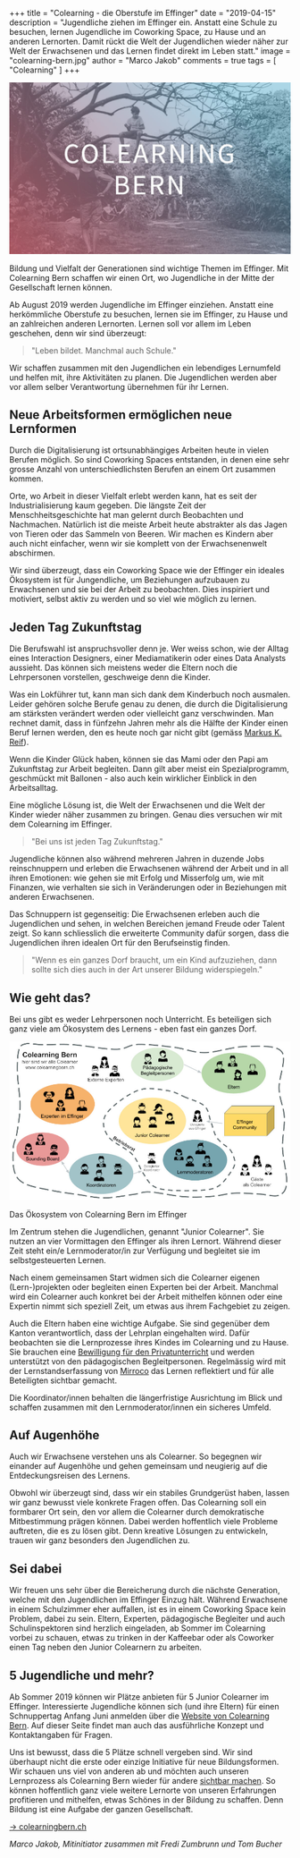 +++
title = "Colearning - die Oberstufe im Effinger"
date = "2019-04-15"
description = "Jugendliche ziehen im Effinger ein. Anstatt eine Schule zu besuchen, lernen Jugendliche im Coworking Space, zu Hause und an anderen Lernorten. Damit rückt die Welt der Jugendlichen wieder näher zur Welt der Erwachsenen und das Lernen findet direkt im Leben statt."
image = "colearning-bern.jpg"
author = "Marco Jakob"
comments = true
tags = [ "Colearning" ]
+++

![Colearning Bern](colearning-bern.jpg)

<div class="lead">
Bildung und Vielfalt der Generationen sind wichtige Themen im Effinger. Mit Colearning Bern schaffen wir einen Ort, wo Jugendliche in der Mitte der Gesellschaft lernen können.
</div>

Ab August 2019 werden Jugendliche im Effinger einziehen. Anstatt eine herkömmliche Oberstufe zu besuchen, lernen sie im Effinger, zu Hause und an zahlreichen anderen Lernorten. Lernen soll vor allem im Leben geschehen, denn wir sind überzeugt:

> "Leben bildet. Manchmal auch Schule."

Wir schaffen zusammen mit den Jugendlichen ein lebendiges Lernumfeld und helfen mit, ihre Aktivitäten zu planen. Die Jugendlichen werden aber vor allem selber Verantwortung übernehmen für ihr Lernen. 

## Neue Arbeitsformen ermöglichen neue Lernformen

Durch die Digitalisierung ist ortsunabhängiges Arbeiten heute in vielen Berufen möglich. So sind Coworking Spaces entstanden, in denen eine sehr grosse Anzahl von unterschiedlichsten Berufen an einem Ort zusammen kommen.

Orte, wo Arbeit in dieser Vielfalt erlebt werden kann, hat es seit der Industrialisierung kaum gegeben. Die längste Zeit der Menschheitsgeschichte hat man gelernt durch Beobachten und Nachmachen. Natürlich ist die meiste Arbeit heute abstrakter als das Jagen von Tieren oder das Sammeln von Beeren. Wir machen es Kindern aber auch nicht einfacher, wenn wir sie komplett von der Erwachsenenwelt abschirmen.

Wir sind überzeugt, dass ein Coworking Space wie der Effinger ein ideales Ökosystem ist für Jungendliche, um Beziehungen aufzubauen zu Erwachsenen und sie bei der Arbeit zu beobachten. Dies inspiriert und motiviert, selbst aktiv zu werden und so viel wie möglich zu lernen.

## Jeden Tag Zukunftstag

Die Berufswahl ist anspruchsvoller denn je. Wer weiss schon, wie der Alltag eines Interaction Designers, einer Mediamatikerin oder eines Data Analysts aussieht. Das können sich meistens weder die Eltern noch die Lehrpersonen vorstellen, geschweige denn die Kinder.

Was ein Lokführer tut, kann man sich dank dem Kinderbuch noch ausmalen. Leider gehören solche Berufe genau zu denen, die durch die Digitalisierung am stärksten verändert werden oder vielleicht ganz verschwinden. Man rechnet damit, dass in fünfzehn Jahren mehr als die Hälfte der Kinder einen Beruf lernen werden, den es heute noch gar nicht gibt (gemäss [Markus K. Reif](https://www.eco.de/presse/in-welchen-jobs-arbeiten-wir-2035/)).

Wenn die Kinder Glück haben, können sie das Mami oder den Papi am Zukunftstag zur Arbeit begleiten. Dann gilt aber meist ein Spezialprogramm, geschmückt mit Ballonen - also auch kein wirklicher Einblick in den Arbeitsalltag.

Eine mögliche Lösung ist, die Welt der Erwachsenen und die Welt der Kinder wieder näher zusammen zu bringen. Genau dies versuchen wir mit dem Colearning im Effinger.

> "Bei uns ist jeden Tag Zukunftstag."

Jugendliche können also während mehreren Jahren in duzende Jobs reinschnuppern und erleben die Erwachsenen während der Arbeit und in all ihren Emotionen: wie gehen sie mit Erfolg und Misserfolg um, wie mit Finanzen, wie verhalten sie sich in Veränderungen oder in Beziehungen mit anderen Erwachsenen.

Das Schnuppern ist gegenseitig: Die Erwachsenen erleben auch die Jugendlichen und sehen, in welchen Bereichen jemand Freude oder Talent zeigt. So kann schliesslich die erweiterte Community dafür sorgen, dass die Jugendlichen ihren idealen Ort für den Berufseinstig finden.

> "Wenn es ein ganzes Dorf braucht, um ein Kind aufzuziehen, dann sollte sich dies auch in der Art unserer Bildung widerspiegeln."

## Wie geht das?

Bei uns gibt es weder Lehrpersonen noch Unterricht. Es beteiligen sich ganz viele am Ökosystem des Lernens - eben fast ein ganzes Dorf.

![Colearning Ökosystem](colearning-oekosystem.jpg)

<p class="image-caption">
  Das Ökosystem von Colearning Bern im Effinger 
</p>

Im Zentrum stehen die Jugendlichen, genannt "Junior Colearner". Sie nutzen an vier Vormittagen den Effinger als ihren Lernort. Während dieser Zeit steht ein/e Lernmoderator/in zur Verfügung und begleitet sie im selbstgesteuerten Lernen.

Nach einem gemeinsamen Start widmen sich die Colearner eigenen (Lern-)projekten oder begleiten einen Experten bei der Arbeit. Manchmal wird ein Colearner auch konkret bei der Arbeit mithelfen können oder eine Expertin nimmt sich speziell Zeit, um etwas aus ihrem Fachgebiet zu zeigen. 

Auch die Eltern haben eine wichtige Aufgabe. Sie sind gegenüber dem Kanton verantwortlich, dass der Lehrplan eingehalten wird. Dafür beobachten sie die Lernprozesse ihres Kindes im Colearning und zu Hause. Sie brauchen eine [Bewilligung für den Privatunterricht](https://www.erz.be.ch/erz/de/index/kindergarten_volksschule/kindergarten_volksschule/informationen_fuereltern/private_schulung.html) und werden unterstützt von den pädagogischen Begleitpersonen. Regelmässig wird mit der Lernstandserfassung von [Mirroco](https://www.mirroco.ch/) das Lernen reflektiert und für alle Beteiligten sichtbar gemacht.

Die Koordinator/innen behalten die längerfristige Ausrichtung im Blick und schaffen zusammen mit den Lernmoderator/innen ein sicheres Umfeld.

## Auf Augenhöhe

Auch wir Erwachsene verstehen uns als Colearner. So begegnen wir einander auf Augenhöhe und gehen gemeinsam und neugierig auf die Entdeckungsreisen des Lernens.

Obwohl wir überzeugt sind, dass wir ein stabiles Grundgerüst haben, lassen wir ganz bewusst viele konkrete Fragen offen. Das Colearning soll ein formbarer Ort sein, den vor allem die Colearner durch demokratische Mitbestimmung prägen können. Dabei werden hoffentlich viele Probleme auftreten, die es zu lösen gibt. Denn kreative Lösungen zu entwickeln, trauen wir ganz besonders den Jugendlichen zu.

## Sei dabei

Wir freuen uns sehr über die Bereicherung durch die nächste Generation, welche mit den Jugendlichen im Effinger Einzug hält. Während Erwachsene in einem Schulzimmer eher auffallen, ist es in einem Coworking Space kein Problem, dabei zu sein. Eltern, Experten, pädagogische Begleiter und auch Schulinspektoren sind herzlich eingeladen, ab Sommer im Colearning vorbei zu schauen, etwas zu trinken in der Kaffeebar oder als Coworker einen Tag neben den Junior Colearnern zu arbeiten.

## 5 Jugendliche und mehr?

Ab Sommer 2019 können wir Plätze anbieten für 5 Junior Colearner im Effinger. Interessierte Jugendliche können sich (und ihre Eltern) für einen Schnuppertag Anfang Juni anmelden über die [Website von Colearning Bern](https://www.colearningbern.ch/). Auf dieser Seite findet man auch das ausführliche Konzept und Kontaktangaben für Fragen. 

Uns ist bewusst, dass die 5 Plätze schnell vergeben sind. Wir sind überhaupt nicht die erste oder einzige Initiative für neue Bildungsformen. Wir schauen uns viel von anderen ab und möchten auch unseren Lernprozess als Colearning Bern wieder für andere [sichtbar machen](https://www.effinger.ch/grundsaetze/transparenz/). So können hoffentlich ganz viele weitere Lernorte von unseren Erfahrungen profitieren und mithelfen, etwas Schönes in der Bildung zu schaffen. Denn Bildung ist eine Aufgabe der ganzen Gesellschaft.

<a target="_blank" href="https://www.colearningbern.ch" class="btn btn-mod btn-border btn-round btn-medium">&rarr; colearningbern.ch</a>

_Marco Jakob, Mitinitiator zusammen mit Fredi Zumbrunn und Tom Bucher_